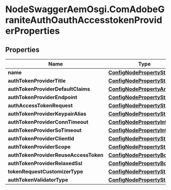 # NodeSwaggerAemOsgi.ComAdobeGraniteAuthOauthAccesstokenProviderProperties

## Properties
Name | Type | Description | Notes
------------ | ------------- | ------------- | -------------
**name** | [**ConfigNodePropertyString**](ConfigNodePropertyString.md) |  | [optional] 
**authTokenProviderTitle** | [**ConfigNodePropertyString**](ConfigNodePropertyString.md) |  | [optional] 
**authTokenProviderDefaultClaims** | [**ConfigNodePropertyArray**](ConfigNodePropertyArray.md) |  | [optional] 
**authTokenProviderEndpoint** | [**ConfigNodePropertyString**](ConfigNodePropertyString.md) |  | [optional] 
**authAccessTokenRequest** | [**ConfigNodePropertyString**](ConfigNodePropertyString.md) |  | [optional] 
**authTokenProviderKeypairAlias** | [**ConfigNodePropertyString**](ConfigNodePropertyString.md) |  | [optional] 
**authTokenProviderConnTimeout** | [**ConfigNodePropertyInteger**](ConfigNodePropertyInteger.md) |  | [optional] 
**authTokenProviderSoTimeout** | [**ConfigNodePropertyInteger**](ConfigNodePropertyInteger.md) |  | [optional] 
**authTokenProviderClientId** | [**ConfigNodePropertyString**](ConfigNodePropertyString.md) |  | [optional] 
**authTokenProviderScope** | [**ConfigNodePropertyString**](ConfigNodePropertyString.md) |  | [optional] 
**authTokenProviderReuseAccessToken** | [**ConfigNodePropertyBoolean**](ConfigNodePropertyBoolean.md) |  | [optional] 
**authTokenProviderRelaxedSsl** | [**ConfigNodePropertyBoolean**](ConfigNodePropertyBoolean.md) |  | [optional] 
**tokenRequestCustomizerType** | [**ConfigNodePropertyString**](ConfigNodePropertyString.md) |  | [optional] 
**authTokenValidatorType** | [**ConfigNodePropertyString**](ConfigNodePropertyString.md) |  | [optional] 


